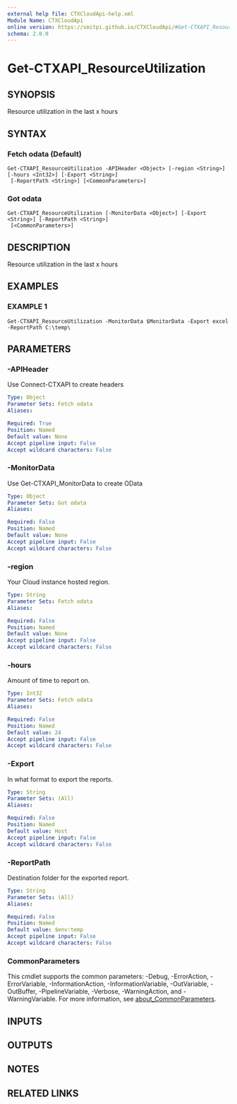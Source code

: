 ```yaml
---
external help file: CTXCloudApi-help.xml
Module Name: CTXCloudApi
online version: https://smitpi.github.io/CTXCloudApi/#Get-CTXAPI_ResourceUtilization
schema: 2.0.0
---
```


# Get-CTXAPI_ResourceUtilization

## SYNOPSIS
Resource utilization in the last x hours

## SYNTAX

### Fetch odata (Default)
```
Get-CTXAPI_ResourceUtilization -APIHeader <Object> [-region <String>] [-hours <Int32>] [-Export <String>]
 [-ReportPath <String>] [<CommonParameters>]
```

### Got odata
```
Get-CTXAPI_ResourceUtilization [-MonitorData <Object>] [-Export <String>] [-ReportPath <String>]
 [<CommonParameters>]
```

## DESCRIPTION
Resource utilization in the last x hours

## EXAMPLES

### EXAMPLE 1
```
Get-CTXAPI_ResourceUtilization -MonitorData $MonitorData -Export excel -ReportPath C:\temp\
```

## PARAMETERS

### -APIHeader
Use Connect-CTXAPI to create headers

```yaml
Type: Object
Parameter Sets: Fetch odata
Aliases:

Required: True
Position: Named
Default value: None
Accept pipeline input: False
Accept wildcard characters: False
```

### -MonitorData
Use Get-CTXAPI_MonitorData to create OData

```yaml
Type: Object
Parameter Sets: Got odata
Aliases:

Required: False
Position: Named
Default value: None
Accept pipeline input: False
Accept wildcard characters: False
```

### -region
Your Cloud instance hosted region.

```yaml
Type: String
Parameter Sets: Fetch odata
Aliases:

Required: False
Position: Named
Default value: None
Accept pipeline input: False
Accept wildcard characters: False
```

### -hours
Amount of time to report on.

```yaml
Type: Int32
Parameter Sets: Fetch odata
Aliases:

Required: False
Position: Named
Default value: 24
Accept pipeline input: False
Accept wildcard characters: False
```

### -Export
In what format to export the reports.

```yaml
Type: String
Parameter Sets: (All)
Aliases:

Required: False
Position: Named
Default value: Host
Accept pipeline input: False
Accept wildcard characters: False
```

### -ReportPath
Destination folder for the exported report.

```yaml
Type: String
Parameter Sets: (All)
Aliases:

Required: False
Position: Named
Default value: $env:temp
Accept pipeline input: False
Accept wildcard characters: False
```

### CommonParameters
This cmdlet supports the common parameters: -Debug, -ErrorAction, -ErrorVariable, -InformationAction, -InformationVariable, -OutVariable, -OutBuffer, -PipelineVariable, -Verbose, -WarningAction, and -WarningVariable. For more information, see [about_CommonParameters](http://go.microsoft.com/fwlink/?LinkID=113216).

## INPUTS

## OUTPUTS

## NOTES

## RELATED LINKS

